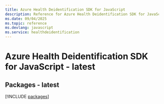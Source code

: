 ```yaml
---
title: Azure Health Deidentification SDK for JavaScript
description: Reference for Azure Health Deidentification SDK for JavaScript
ms.date: 09/04/2025
ms.topic: reference
ms.devlang: javascript
ms.service: healthdeidentification
---
```

# Azure Health Deidentification SDK for JavaScript - latest
## Packages - latest
[!INCLUDE [packages](health-deidentification-index.md)]